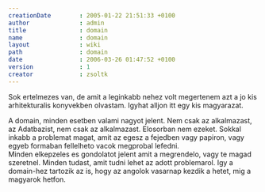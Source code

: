```yaml
---
creationDate        : 2005-01-22 21:51:33 +0100 
author              : admin 
title               : domain 
name                : domain 
layout              : wiki 
path                : domain 
date                : 2006-03-26 01:47:52 +0100 
version             : 1 
creator             : zsoltk 
---
```

Sok ertelmezes van, de amit a leginkabb nehez volt megertenem azt a jo kis arhitekturalis konyvekben olvastam. Igyhat alljon itt egy kis magyarazat.<br/>

 A domain, minden esetben valami nagyot jelent. Nem csak az alkalmazast, az Adatbazist, nem csak az alkalmazast. Elosorban nem ezeket. Sokkal inkabb a problemat magat, amit az egesz a fejedben vagy papiron, vagy egyeb formaban fellelheto vacok megprobal lefedni.<br/>
Minden elkepzeles es gondolatot jelent amit a megrendelo, vagy te magad szeretnel. Minden tudast, amit tudni lehet az adott problemarol. Igy a domain-hez tartozik az is, hogy az angolok vasarnap kezdik a hetet, mig a magyarok hetfon.
